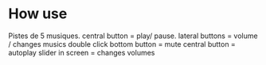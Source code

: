 # How use 

Pistes de 5 musiques. 
central button = play/ pause. 
lateral buttons  = volume / changes musics
double click bottom button  = mute 
central button = autoplay 
slider in screen = changes volumes


